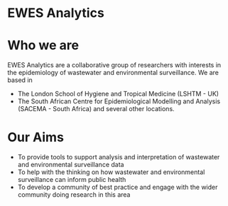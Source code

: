 # EWES Analytics 

# Who we are

EWES Analytics are a collaborative group of researchers with interests in the epidemiology of wastewater and environmental surveillance. We are based in 
- The London School of Hygiene and Tropical Medicine (LSHTM - UK)
- The South African Centre for Epidemiological Modelling and Analysis (SACEMA - South Africa)
and several other locations.

# Our Aims

- To provide tools to support analysis and interpretation of wastewater and environmental surveillance data
- To help with the thinking on how wastewater and environmental surveillance can inform public health
- To develop a community of best practice and engage with the wider community doing research in this area